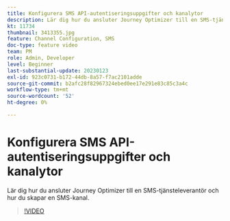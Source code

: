 ```yaml
---
title: Konfigurera SMS API-autentiseringsuppgifter och kanalytor
description: Lär dig hur du ansluter Journey Optimizer till en SMS-tjänsteleverantör och hur du skapar en SMS-kanal.
kt: 11734
thumbnail: 3413355.jpg
feature: Channel Configuration, SMS
doc-type: feature video
team: PM
role: Admin, Developer
level: Beginner
last-substantial-update: 20230123
exl-id: 923c0731-b172-44db-8a57-f7ac2101adde
source-git-commit: b2afc28f82967324ebed0ee17e291e83c85c3a4c
workflow-type: tm+mt
source-wordcount: '52'
ht-degree: 0%

---
```


# Konfigurera SMS API-autentiseringsuppgifter och kanalytor

Lär dig hur du ansluter Journey Optimizer till en SMS-tjänsteleverantör och hur du skapar en SMS-kanal.

>[!VIDEO](https://video.tv.adobe.com/v/3413355?quality=12&learn=on)
